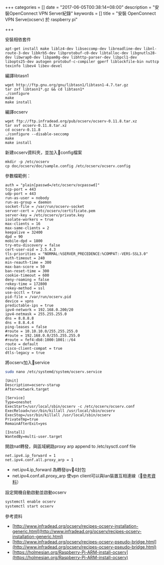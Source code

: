+++
categories = []
date = "2017-06-05T00:38:14+08:00"
description = "安裝OpenConnect VPN Server紀錄"
keywords = []
title = "安裝 OpenConnect VPN Serve(ocserv) 於 raspberry pi"

+++

安裝相依套件
```
apt-get install make liblz4-dev libseccomp-dev libreadline-dev libnl-route-3-dev libkrb5-dev libprotobuf-c0-dev libtalloc-dev libgnutls28-dev libwrap0-dev libpam0g-dev libhttp-parser-dev libpcl1-dev libopts25-dev autogen protobuf-c-compiler gperf liblockfile-bin nuttcp texinfo libev4 libev-devel
```

編譯libtasn1
```
wget http://ftp.gnu.org/gnu/libtasn1/libtasn1-4.7.tar.gz
tar zxf libtasn1*.gz && cd libtasn1*
./configure 
make
make install
```


編譯ocserv
```
wget ftp://ftp.infradead.org/pub/ocserv/ocserv-0.11.8.tar.xz
tar xvf ocserv-0.11.8.tar.xz
cd ocserv-0.11.8
./configure --disable-seccomp
make
make install
```

新建ocserv資料夾，並加入config檔案
```
mkdir -p /etc/ocserv
cp doc/ocserv/doc/sample.config /etc/ocserv/ocserv.config
```
參數檔範例：

```
auth = "plain[passwd=/etc/ocserv/ocpasswd]"
tcp-port = 443
udp-port = 443
run-as-user = nobody
run-as-group = daemon
socket-file = /var/run/ocserv-socket
server-cert = /etc/ocserv/certificate.pem
server-key = /etc/ocserv/private.key
isolate-workers = true
max-clients = 16
max-same-clients = 2
keepalive = 32400
dpd = 90
mobile-dpd = 1800
try-mtu-discovery = false
cert-user-oid = 2.5.4.3
tls-priorities = "NORMAL:%SERVER_PRECEDENCE:%COMPAT:-VERS-SSL3.0"
auth-timeout = 240
min-reauth-time = 300
max-ban-score = 50
ban-reset-time = 300
cookie-timeout = 600
deny-roaming = false
rekey-time = 172800
rekey-method = ssl
use-occtl = true
pid-file = /var/run/ocserv.pid
device = vpns
predictable-ips = true
ipv4-network = 192.168.0.200/20
ipv4-netmask = 255.255.255.0
dns = 8.8.8.8
dns = 8.8.4.4
ping-leases = false
#route = 10.10.10.0/255.255.255.0
#route = 192.168.0.0/255.255.255.0
#route = fef4:db8:1000:1001::/64
route = default
cisco-client-compat = true
dtls-legacy = true
```

將ocserv加入service
```bash
sudo nano /etc/systemd/system/ocserv.service
```

```
[Unit]
Description=ocserv-starup
After=network.target

[Service]
Type=oneshot
ExecStart=/usr/local/sbin/ocserv -c /etc/ocserv/ocserv.conf
ExecReload=/usr/bin/killall /usr/local/sbin/ocserv
ExecStop=/usr/bin/killall /usr/local/sbin/ocserv
PrivateTmp=true
RemainAfterExit=yes

[Install]
WantedBy=multi-user.target
```

開啟nat轉發，與區域網路proxy arp 
append to /etc/sysctl.conf file
```
net.ipv4.ip_forward = 1 
net.ipv4.conf.all.proxy_arp = 1
```
- net.ipv4.ip_forward 為轉發ipv4封包
- net.ipv4.conf.all.proxy_arp 使vpn client可以與lan裝置互相連線（[參考資料](http://www.infradead.org/ocserv/recipes-ocserv-pseudo-bridge.html)）


設定開機自動啟動並啟動ocserv
```bash
systemctl enable ocserv
systemctl start ocserv
```

參考資料

- [http://www.infradead.org/ocserv/recipes-ocserv-installation-generic.html](http://www.infradead.org/ocserv/recipes-ocserv-installation-generic.html)
- [http://www.infradead.org/ocserv/recipes-ocserv-pseudo-bridge.html](http://www.infradead.org/ocserv/recipes-ocserv-pseudo-bridge.html)
- [https://holmesian.org/Raspberry-Pi-ARM-install-ocserv](https://holmesian.org/Raspberry-Pi-ARM-install-ocserv)
